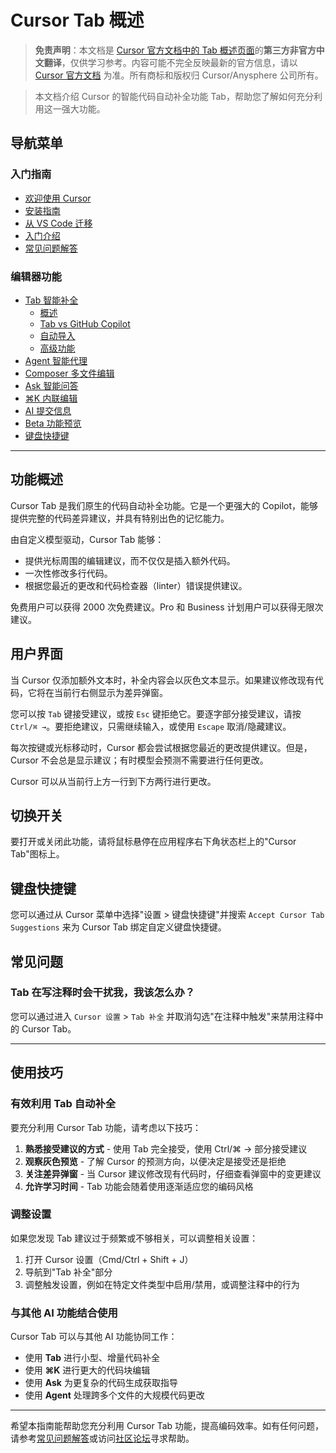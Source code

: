 # Cursor Tab 概述

> **免责声明**：本文档是 [Cursor 官方文档中的 Tab 概述页面](https://docs.cursor.com/tab/overview)的**第三方非官方中文翻译**，仅供学习参考。内容可能不完全反映最新的官方信息，请以 [Cursor 官方文档](https://docs.cursor.com) 为准。所有商标和版权归 Cursor/Anysphere 公司所有。

> 本文档介绍 Cursor 的智能代码自动补全功能 Tab，帮助您了解如何充分利用这一强大功能。

## 导航菜单

### 入门指南
* [欢迎使用 Cursor](/cursor-welcome)
* [安装指南](/cursor-install)
* [从 VS Code 迁移](/cursor-migrate-vscode)
* [入门介绍](/cursor-introduction)
* [常见问题解答](/cursor-faq)

### 编辑器功能
* [Tab 智能补全](#cursor-tab-概述)
  * [概述](#cursor-tab-概述)
  * [Tab vs GitHub Copilot](/cursor-tab-vs-copilot)
  * [自动导入](/cursor-auto-import)
  * [高级功能](/cursor-tab-advanced)
* [Agent 智能代理](/cursor-agent)
* [Composer 多文件编辑](/cursor-composer)
* [Ask 智能问答](/cursor-ask)
* [⌘K 内联编辑](/cursor-cmd-k)
* [AI 提交信息](/cursor-commit)
* [Beta 功能预览](/cursor-beta)
* [键盘快捷键](/cursor-shortcuts)

---

## 功能概述

Cursor Tab 是我们原生的代码自动补全功能。它是一个更强大的 Copilot，能够提供完整的代码差异建议，并具有特别出色的记忆能力。

由自定义模型驱动，Cursor Tab 能够：

* 提供光标周围的编辑建议，而不仅仅是插入额外代码。
* 一次性修改多行代码。
* 根据您最近的更改和代码检查器（linter）错误提供建议。

免费用户可以获得 2000 次免费建议。Pro 和 Business 计划用户可以获得无限次建议。

## 用户界面

当 Cursor 仅添加额外文本时，补全内容会以灰色文本显示。如果建议修改现有代码，它将在当前行右侧显示为差异弹窗。

您可以按 `Tab` 键接受建议，或按 `Esc` 键拒绝它。要逐字部分接受建议，请按 `Ctrl/⌘ →`。要拒绝建议，只需继续输入，或使用 `Escape` 取消/隐藏建议。

每次按键或光标移动时，Cursor 都会尝试根据您最近的更改提供建议。但是，Cursor 不会总是显示建议；有时模型会预测不需要进行任何更改。

Cursor 可以从当前行上方一行到下方两行进行更改。

## 切换开关

要打开或关闭此功能，请将鼠标悬停在应用程序右下角状态栏上的"Cursor Tab"图标上。

## 键盘快捷键

您可以通过从 Cursor 菜单中选择"设置 > 键盘快捷键"并搜索 `Accept Cursor Tab Suggestions` 来为 Cursor Tab 绑定自定义键盘快捷键。

## 常见问题

### Tab 在写注释时会干扰我，我该怎么办？

您可以通过进入 `Cursor 设置` > `Tab 补全` 并取消勾选"在注释中触发"来禁用注释中的 Cursor Tab。

---

## 使用技巧

### 有效利用 Tab 自动补全

要充分利用 Cursor Tab 功能，请考虑以下技巧：

1. **熟悉接受建议的方式** - 使用 Tab 完全接受，使用 Ctrl/⌘ → 部分接受建议
2. **观察灰色预览** - 了解 Cursor 的预测方向，以便决定是接受还是拒绝
3. **关注差异弹窗** - 当 Cursor 建议修改现有代码时，仔细查看弹窗中的变更建议
4. **允许学习时间** - Tab 功能会随着使用逐渐适应您的编码风格

### 调整设置

如果您发现 Tab 建议过于频繁或不够相关，可以调整相关设置：

1. 打开 Cursor 设置（Cmd/Ctrl + Shift + J）
2. 导航到"Tab 补全"部分
3. 调整触发设置，例如在特定文件类型中启用/禁用，或调整注释中的行为

### 与其他 AI 功能结合使用

Cursor Tab 可以与其他 AI 功能协同工作：

* 使用 **Tab** 进行小型、增量代码补全
* 使用 **⌘K** 进行更大的代码块编辑
* 使用 **Ask** 为更复杂的代码生成获取指导
* 使用 **Agent** 处理跨多个文件的大规模代码更改

---

希望本指南能帮助您充分利用 Cursor Tab 功能，提高编码效率。如有任何问题，请参考[常见问题解答](/cursor-faq)或访问[社区论坛](https://forum.cursor.com)寻求帮助。 